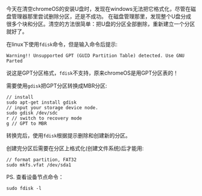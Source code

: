 今天在清空chromeOS的安装U盘时，发现在windows无法把它格式化，尽管在磁盘管理器那里尝试删除分区，还是不成功。
在磁盘管理那里，发现整个U盘分成很多个块和分区。清空的方法很简单：把U盘的分区全部删除，重新建立一个分区就好了。

在linux下使用`fdisk`命令，但是输入命令后提示:

`Warning!! Unsupported GPT (GUID Partition Table) detected. Use GNU Parted`

说这是GPT分区格式，`fdisk`不支持，原来chromeOS是用GPT分区表的！

需要使用`gdisk`把GPT分区转换成MBR分区:
```
// install
sudo apt-get install gdisk
// input your storage device node.
sudo gdisk /dev/sdc
r // switch to recovery mode
g // GPT to MBR
```

转换完后，使用`fdisk`根据提示删除和创建新的分区。

创建完分区后需要在分区上格式化(创建文件系统)后才能用:
```
// format partition, FAT32
sudo mkfs.vfat /dev/sda1
```

PS. 查看设备节点命令：
```
sudo fdisk -l
```